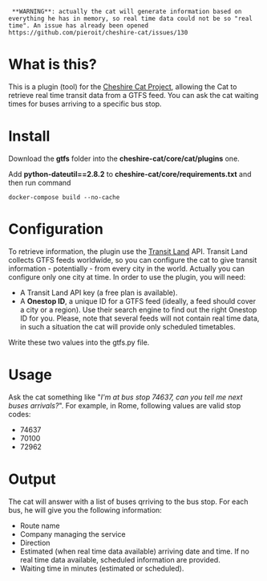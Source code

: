 ` **WARNING**: actually the cat will generate information based on everything he has in memory, so real time data could not be so "real time". An issue has already been opened https://github.com/pieroit/cheshire-cat/issues/130`


# What is this?
This is a plugin (tool) for the [Cheshire Cat Project](https://github.com/pieroit/cheshire-cat), allowing the Cat to retrieve real time transit data from a GTFS feed.  You can ask the cat waiting times for buses arriving to a specific bus stop.

# Install
Download the **gtfs** folder into the **cheshire-cat/core/cat/plugins** one.

Add **python-dateutil==2.8.2** to **cheshire-cat/core/requirements.txt** and then run command

`docker-compose build --no-cache`

# Configuration
To retrieve information, the plugin use the [Transit Land](https://www.transit.land/) API. Transit Land collects GTFS feeds worldwide, so you can configure the cat to give transit information - potentially - from every city in the world. Actually you can configure only one city at time. In order to use the plugin, you will need:
- A Transit Land API key (a free plan is available).
- A **Onestop ID**, a unique ID for a GTFS feed (ideally, a feed should cover a city or a region). Use their search engine to find out the right Onestop ID for you. Please, note that several feeds will not contain real time data, in such a situation the cat will provide only scheduled timetables.

Write these two values into the gtfs.py file.

# Usage
Ask the cat something like "*I'm at bus stop 74637, can you tell me next buses arrivals?*". For example, in Rome, following values are valid stop codes:
- 74637
- 70100
- 72962

# Output
The cat will answer with a list of buses qrriving to the bus stop. For each bus, he will give you the following information:
- Route name
- Company managing the service
- Direction
- Estimated (when real time data available) arriving date and time. If no real time data available, scheduled information are provided.
- Waiting time in minutes (estimated or scheduled).
